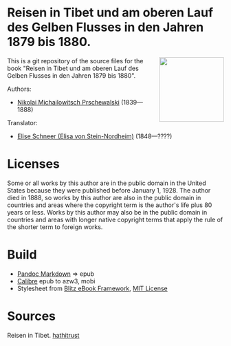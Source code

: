 # Reisen in Tibet und am oberen Lauf des Gelben Flusses in den Jahren 1879 bis 1880.

<img align="right" height="150" src="https://github.com/kogo59/Reisen_in_Tibet/assets/13177792/b1f65156-22e1-4e4c-8871-8f9c49a55fe0">

This is a git repository of the source files for the book "Reisen in Tibet und am oberen Lauf des Gelben Flusses in den Jahren 1879 bis 1880".

Authors:

* [Nikolai Michailowitsch Prschewalski](https://de.wikipedia.org/wiki/Nikolai_Michailowitsch_Prschewalski) (1839—1888)

Translator:

* [Elise Schneer (Elisa von Stein-Nordheim)](https://d-nb.info/gnd/1089478542) (1848—????)


# Licenses
Some or all works by this author are in the public domain in the United States
because they were published before January 1, 1928. The author died in 1888, so
works by this author are also in the public domain in countries and areas where
the copyright term is the author's life plus 80 years or less. Works by this
author may also be in the public domain in countries and areas with longer
native copyright terms that apply the rule of the shorter term to foreign works.

# Build
* [Pandoc Markdown](https://pandoc.org/MANUAL.html#pandocs-markdown) => epub
* [Calibre](https://calibre-ebook.com/) epub to azw3, mobi
* Stylesheet from [Blitz eBook Framework](https://friendsofepub.github.io/Blitz/), [MIT License](https://github.com/FriendsOfEpub/Blitz/blob/master/LICENSE)

# Sources
Reisen in Tibet. [hathitrust](https://babel.hathitrust.org/cgi/pt?id=uc1.$b52822&view=1up&seq=7)

